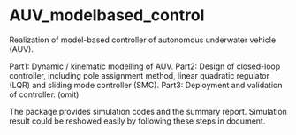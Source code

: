 # AUV_modelbased_control
Realization of model-based controller of autonomous underwater vehicle (AUV). 

Part1: Dynamic / kinematic modelling of AUV.
Part2: Design of closed-loop controller, including pole assignment method, linear quadratic regulator (LQR) and sliding mode controller (SMC).
Part3: Deployment and validation of controller. (omit)

The package provides simulation codes and the summary report. Simulation result could be reshowed easily by following these steps in document.
